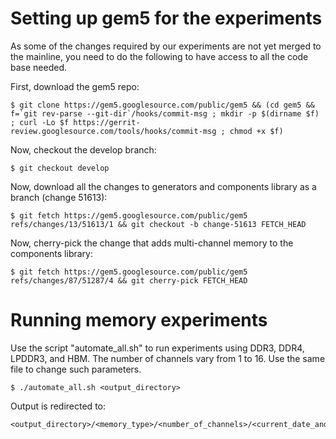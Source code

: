 # Setting up gem5 for the experiments

As some of the changes required by our experiments are not yet merged to the
mainline, you need to do the following to have access to all the code base
needed.

First, download the gem5 repo:

```console
$ git clone https://gem5.googlesource.com/public/gem5 && (cd gem5 && f=`git rev-parse --git-dir`/hooks/commit-msg ; mkdir -p $(dirname $f) ; curl -Lo $f https://gerrit-review.googlesource.com/tools/hooks/commit-msg ; chmod +x $f)
```

Now, checkout the develop branch:

```console
$ git checkout develop
```

Now, download all the changes to generators and components library as a branch (change 51613):

```console
$ git fetch https://gem5.googlesource.com/public/gem5 refs/changes/13/51613/1 && git checkout -b change-51613 FETCH_HEAD
```

Now, cherry-pick the change that adds multi-channel memory to the components library:

```console
$ git fetch https://gem5.googlesource.com/public/gem5 refs/changes/87/51287/4 && git cherry-pick FETCH_HEAD
```

# Running memory experiments

Use the script "automate\_all.sh" to run experiments using DDR3, DDR4, LPDDR3,
and HBM. The number of channels vary from 1 to 16. Use the same file to change
such parameters.

```console
$ ./automate_all.sh <output_directory>
```

Output is redirected to:

```
<output_directory>/<memory_type>/<number_of_channels>/<current_date_and_time>
```
